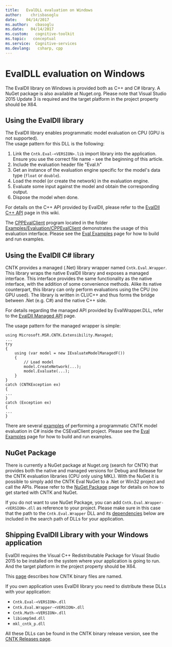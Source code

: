 ```yaml
---
title:   EvalDLL evaluation on Windows
author:    chrisbasoglu
date:    04/14/2017
ms.author:   cbasoglu
ms.date:   04/14/2017
ms.custom:   cognitive-toolkit
ms.topic:   conceptual
ms.service:  Cognitive-services
ms.devlang:   csharp, cpp
---
```


# EvalDLL  evaluation on Windows

The EvalDll library on Windows is provided both as C++ and C# library. A NuGet package is also available at Nuget.org. Please note that Visual Studio 2015 Update 3 is required and the target platform in the project property should be X64.

## Using the EvalDll library
The EvalDll library enables programmatic model evaluation on CPU (GPU is not supported).  
The usage pattern for this DLL is the following:

1. Link the `Cntk.Eval-<VERSION>.lib` import library into the application. Ensure you use the correct file name - see the beginning of this article.
2. Include the evaluation header file "Eval.h"
3. Get an instance of the evaluation engine specific for the model's data type (`float` or `double`).
4. Load the model (or create the network) in the evaluation engine.
5. Evaluate some input against the model and obtain the corresponding output.
6. Dispose the model when done.

For details on the C++ API provided by EvalDll, please refer to the [EvalDll C++ API](./EvalDll-Native-API.md) page in this wiki.

The [CPPEvalClient](https://github.com/Microsoft/CNTK/tree/master/Examples/Evaluation/CPPEvalClient) program located in the folder [Examples/Evaluation/CPPEvalClient](https://github.com/Microsoft/CNTK/blob/master/Examples/Evaluation/CPPEvalClient) demonstrates the usage of this evaluation interface. Please see the [Eval Examples](./CNTK-Eval-Examples.md) page for how to build and run examples.

## Using the EvalDll C# library 
CNTK provides a managed (.Net) library wrapper named `Cntk.Eval.Wrapper`. This library wraps the native EvalDll library and exposes a managed interface. This interface provides the same functionality as the native interface, with the addition of some convenience methods.
Alike its native counterpart, this library can only perform evaluations using the CPU (no GPU used). The library is written in CLI/C++ and thus forms the bridge between .Net (e.g. C#) and the native C++ side.

For details regarding the managed API provided by EvalWrapper.DLL, refer to the [EvalDll Managed API](./EvalDll-Managed-API.md) page.

The usage pattern for the managed wrapper is simple:

    using Microsoft.MSR.CNTK.Extensibility.Managed;
    ...
    try
    {
        using (var model = new IEvaluateModelManagedF())
        {
            // Load model
            model.CreateNetwork(...);
            model.Evaluate(...);
        }
    }
    catch (CNTKException ex)
    {
    ...
    }
    catch (Exception ex)
    {
    ...
    }

There are several [examples](https://github.com/Microsoft/CNTK/blob/master/Examples/Evaluation/CSEvalClient) of performing a programmatic CNTK model evaluation in C# inside the CSEvalClient project. Please see the [Eval Examples](./CNTK-Eval-Examples.md) page for how to build and run examples.

## NuGet Package
There is currently a NuGet package at Nuget.org (search for CNTK) that provides both the native and managed versions for Debug and Release for the CNTK evaluation libraries (CPU only using MKL). With the NuGet it is possible to simply add the CNTK Eval NuGet to a .Net or Win32 project and call the APIs.
Please refer to the [NuGet Package](./NuGet-Package.md) page for details on how to get started with CNTK and NuGet.

If you do not want to use NuGet Package, you can add `Cntk.Eval.Wrapper-<VERSION>.dll` as reference to your project. Please make sure in this case that the path to the `Cntk.Eval.Wrapper` DLL and its [dependencies](#shipping-evaldll-library-with-your-windows-application) below are included in the search path of DLLs for your application.

## Shipping EvalDll Library with your Windows application
EvalDll requires the Visual C++ Redistributable Package for Visual Studio 2015 to be installed on the system where your application is going to run. And the target platform in the project property should be X64.

This [page](./CNTK-Shared-Libraries-Naming-Format.md) describes how CNTK binary files are named.

If you own application uses EvalDll library you need to distribute these DLLs with your application: 
* `Cntk.Eval-<VERSION>.dll`
* `Cntk.Eval.Wrapper-<VERSION>.dll`
* `Cntk.Math-<VERSION>.dll`
* `libiomp5md.dll`
* `mkl_cntk_p.dll`

All these DLLs can be found in the CNTK binary release version, see the [CNTK Releases page](https://github.com/Microsoft/CNTK/releases).
